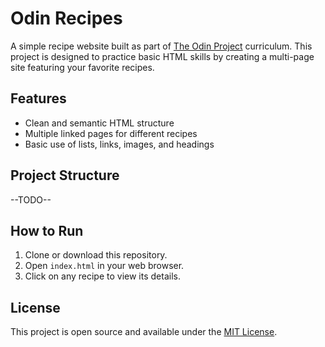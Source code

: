 # Odin Recipes

A simple recipe website built as part of [The Odin Project](https://www.theodinproject.com/) curriculum. This project is designed to practice basic HTML skills by creating a multi-page site featuring your favorite recipes.

## Features

- Clean and semantic HTML structure
- Multiple linked pages for different recipes
- Basic use of lists, links, images, and headings

## Project Structure

--TODO--

## How to Run

1. Clone or download this repository.
2. Open `index.html` in your web browser.
3. Click on any recipe to view its details.

## License

This project is open source and available under the [MIT License](LICENSE).